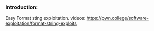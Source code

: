 ### Introduction:

Easy Format sting exploitation. 
videos: https://pwn.college/software-exploitation/format-string-exploits